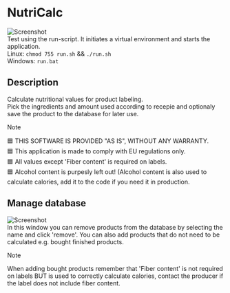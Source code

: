 # NutriCalc
![Screenshot](https://github.com/william-andersson/nutricalc/blob/main/main_window.png)<br>
Test using the run-script. It initiates a virtual environment and starts the application.<br>
Linux: `chmod 755 run.sh` && `./run.sh`<br>
Windows: `run.bat`<br>

## Description
Calculate nutritional values for product labeling.<br>
Pick the ingredients and amount used according to recepie and optionaly save the product to the database for later use.

> [!NOTE]
> :blue_square: THIS SOFTWARE IS PROVIDED "AS IS", WITHOUT ANY WARRANTY.<br>
> :blue_square: This application is made to comply with EU regulations only.<br>
> :blue_square: All values except 'Fiber content' is required on labels.<br>
> :blue_square: Alcohol content is purpesly left out! (Alcohol content is also used to calculate calories, add it to the code if you need it in production.

## Manage database
![Screenshot](https://github.com/william-andersson/nutricalc/blob/main/db_window.png)<br>
In this window you can remove products from the database by selecting the name and click 'remove'. You can also add products that do not need to be calculated e.g. bought finished products.

> [!NOTE]
> When adding bought products remember that 'Fiber content' is not required on labels BUT is used to correctly calculate calories, contact the producer if the label does not include fiber content.
